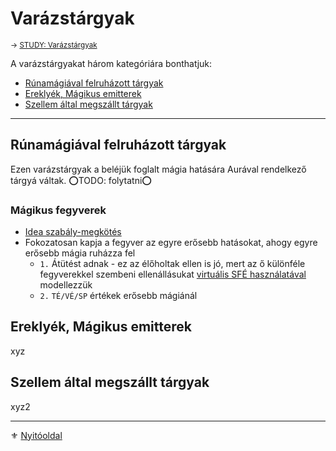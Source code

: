 # Varázstárgyak

<sub>→ [STUDY: Varázstárgyak](https://github.com/kaktusztea/szilankrpg/wiki/STUDY.varazstargyak)</sub>

A varázstárgyakat három kategóriára bonthatjuk:
- [Rúnamágiával felruházott tárgyak](#r%C3%BAnam%C3%A1gi%C3%A1val-felruh%C3%A1zott-t%C3%A1rgyak)
- [Ereklyék, Mágikus emitterek](#erekly%C3%A9k-m%C3%A1gikus-emitterek)
- [Szellem által megszállt tárgyak](#szellem-%C3%A1ltal-megsz%C3%A1llt-t%C3%A1rgyak)

---
## Rúnamágiával felruházott tárgyak

Ezen varázstárgyak a beléjük foglalt mágia hatására Aurával rendelkező tárgyá váltak.
⭕TODO: folytatni⭕

### Mágikus fegyverek

- [Idea szabály-megkötés](068_01_fegyverek_altalanos_szabalyai.md#-m%C3%A1gikus-fegyverek-%C3%A9s-a-fegyver-ide%C3%A1ja)
- Fokozatosan kapja a fegyver az egyre erősebb hatásokat, ahogy egyre erősebb mágia ruházza fel
  - `1.` Átütést adnak - ez az élőholtak ellen is jó, mert az ő különféle fegyverekkel szembeni ellenállásukat [virtuális SFÉ használatával](064_02_07_sebzodes_hatasa.md#%C3%A9l%C5%91holtak-sebz%C5%91d%C3%A9se) modellezzük
  - `2.` `TÉ/VÉ/SP` értékek erősebb mágiánál

## Ereklyék, Mágikus emitterek

xyz

## Szellem által megszállt tárgyak

xyz2

---

⚜️ [Nyitóoldal](start.md#13-var%C3%A1zst%C3%A1rgyak)
